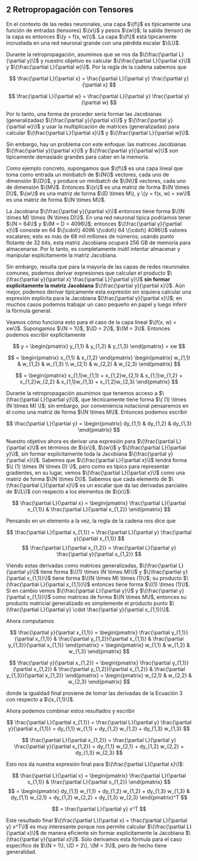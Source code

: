 ## 2 Retropropagación con Tensores

En el contexto de las redes neuronales, una capa $\(f\)$ es típicamente una función de entradas (tensores) $\(x\)$ y pesos $\(w\)$; la salida (tensor) de la capa es entonces $\(y = f(x, w)\)$. La capa $\(f\)$ está típicamente incrustada en una red neuronal grande con una pérdida escalar $\(L\)$.

Durante la retropropagación, asumimos que se nos da $\(\frac{\partial L}{\partial y}\)$ y nuestro objetivo es calcular $\(\frac{\partial L}{\partial x}\)$ y $\(\frac{\partial L}{\partial w}\)$. Por la regla de la cadena sabemos que

$$
\frac{\partial L}{\partial x} = \frac{\partial L}{\partial y} \frac{\partial y}{\partial x}
$$

$$
\frac{\partial L}{\partial w} = \frac{\partial L}{\partial y} \frac{\partial y}{\partial w}
$$

Por lo tanto, una forma de proceder sería formar las Jacobianas (generalizadas) $\(\frac{\partial y}{\partial x}\)$ y $\(\frac{\partial y}{\partial w}\)$ y usar la multiplicación de matrices (generalizadas) para calcular $\(\frac{\partial L}{\partial x}\)$ y $\(\frac{\partial L}{\partial w}\)$.

Sin embargo, hay un problema con este enfoque: las matrices Jacobianas $\(\frac{\partial y}{\partial x}\)$ y $\(\frac{\partial y}{\partial w}\)$ son típicamente demasiado grandes para caber en la memoria.

Como ejemplo concreto, supongamos que $\(f\)$ es una capa lineal que toma como entrada un minibatch de $\(N\)$ vectores, cada uno de dimensión $\(D\)$, y produce un minibatch de $\(N\)$ vectores, cada uno de dimensión $\(M\)$. Entonces $\(x\)$ es una matriz de forma $\(N \times D\)$, $\(w\)$ es una matriz de forma $\(D \times M\), y \(y = f(x, w) = xw\)$ es una matriz de forma $\(N \times M\)$.

La Jacobiana $\(\frac{\partial y}{\partial x}\)$ entonces tiene forma $\((N \times M) \times (N \times D)\)$. En una red neuronal típica podríamos tener $\(N = 64\)$ y $\(M = D = 4096\)$; entonces $\(\frac{\partial y}{\partial x}\)$ consiste en 64 $\(\cdot\) 4096 \(\cdot\) 64 \(\cdot\) 4096\)$ valores escalares; esto es más de 68 mil millones de números; usando punto flotante de 32 bits, esta matriz Jacobiana ocupará 256 GB de memoria para almacenarse. Por lo tanto, es completamente inútil intentar almacenar y manipular explícitamente la matriz Jacobiana.

Sin embargo, resulta que para la mayoría de las capas de redes neuronales comunes, podemos derivar expresiones que calculan el producto $\(\frac{\partial y}{\partial x} \frac{\partial L}{\partial y}\)$ **sin formar explícitamente la matriz Jacobiana** $\(\frac{\partial y}{\partial x}\)$. Aún mejor, podemos derivar típicamente esta expresión sin siquiera calcular una expresión explícita para la Jacobiana $(\frac{\partial y}{\partial x}\)$; en muchos casos podemos trabajar un caso pequeño en papel y luego inferir la fórmula general.

Veamos cómo funciona esto para el caso de la capa lineal $\(f(x, w) = xw\)$. Supongamos $\(N = 1\)$, $\(D = 2\)$, $\(M = 3\)$. Entonces podemos escribir explícitamente

$$
y = \begin{pmatrix} y_{1,1} & y_{1,2} & y_{1,3} \end{pmatrix} = xw
$$

$$
= \begin{pmatrix} x_{1,1} & x_{1,2} \end{pmatrix} \begin{pmatrix} w_{1,1} & w_{1,2} & w_{1,3} \\ w_{2,1} & w_{2,2} & w_{2,3} \end{pmatrix}
$$

$$
= \begin{pmatrix} x_{1,1}w_{1,1} + x_{1,2}w_{2,1} & x_{1,1}w_{1,2} + x_{1,2}w_{2,2} & x_{1,1}w_{1,3} + x_{1,2}w_{2,3} \end{pmatrix}
$$

Durante la retropropagación asumimos que tenemos acceso a $\(\frac{\partial L}{\partial y}\)$, que técnicamente tiene forma $\( (1) \times (N \times M) \)$; sin embargo, por conveniencia notacional pensaremos en él como una matriz de forma $\(N \times M\)$. Entonces podemos escribir

$$
\frac{\partial L}{\partial y} = \begin{pmatrix} dy_{1,1} & dy_{1,2} & dy_{1,3} \end{pmatrix}
$$

Nuestro objetivo ahora es derivar una expresión para $\(\frac{\partial L}{\partial x}\)$ en términos de $\(x\)$, $\(w\)$ y $\(\frac{\partial L}{\partial y}\)$, sin formar explícitamente toda la Jacobiana $\(\frac{\partial y}{\partial x}\)$. Sabemos que $\(\frac{\partial L}{\partial x}\)$ tendrá forma $\( (1) \times (N \times D) \)$, pero como es típico para representar gradientes, en su lugar, vemos $\(\frac{\partial L}{\partial x}\)$ como una matriz de forma $\(N \times D\)$. Sabemos que cada elemento de $\(\frac{\partial L}{\partial x}\)$ es un escalar que da las derivadas parciales de $\(L\)$ con respecto a los elementos de $\(x\)$:

$$
\frac{\partial L}{\partial x} = \begin{pmatrix} \frac{\partial L}{\partial x_{1,1}} & \frac{\partial L}{\partial x_{1,2}} \end{pmatrix}
$$

Pensando en un elemento a la vez, la regla de la cadena nos dice que

$$
\frac{\partial L}{\partial x_{1,1}} = \frac{\partial L}{\partial y} \frac{\partial y}{\partial x_{1,1}}
$$
$$
\frac{\partial L}{\partial x_{1,2}} = \frac{\partial L}{\partial y} \frac{\partial y}{\partial x_{1,2}}
$$

Viendo estas derivadas como matrices generalizadas, $\(\frac{\partial L}{\partial y}\)$ tiene forma $\((1) \times (N \times M)\)$ y $\(\frac{\partial y}{\partial x_{1,1}}\)$ tiene forma $\((N \times M) \times (1)\)$; su producto $\(\frac{\partial L}{\partial x_{1,1}}\)$ entonces tiene forma $\((1) \times (1)\)$. Si en cambio vemos $\(\frac{\partial L}{\partial y}\)$ y $\(\frac{\partial y}{\partial x_{1,1}}\)$ como matrices de forma $\(N \times M\)$, entonces su producto matricial generalizado es simplemente el producto punto $\(\frac{\partial L}{\partial y} \cdot \frac{\partial y}{\partial x_{1,1}}\)$.

Ahora computamos

$$
\frac{\partial y}{\partial x_{1,1}} = \begin{pmatrix} \frac{\partial y_{1,1}}{\partial x_{1,1}} & \frac{\partial y_{1,2}}{\partial x_{1,1}} & \frac{\partial y_{1,3}}{\partial x_{1,1}} \end{pmatrix} = \begin{pmatrix} w_{1,1} & w_{1,2} & w_{1,3} \end{pmatrix}
$$

$$
\frac{\partial y}{\partial x_{1,2}} = \begin{pmatrix} \frac{\partial y_{1,1}}{\partial x_{1,2}} & \frac{\partial y_{1,2}}{\partial x_{1,2}} & \frac{\partial y_{1,3}}{\partial x_{1,2}} \end{pmatrix} = \begin{pmatrix} w_{2,1} & w_{2,2} & w_{2,3} \end{pmatrix}
$$

donde la igualdad final proviene de tomar las derivadas de la Ecuación 3 con respecto a $\(x_{1,1}\)$.

Ahora podemos combinar estos resultados y escribir

$$
\frac{\partial L}{\partial x_{1,1}} = \frac{\partial L}{\partial y} \frac{\partial y}{\partial x_{1,1}} = dy_{1,1} w_{1,1} + dy_{1,2} w_{1,2} + dy_{1,3} w_{1,3}
$$

$$
\frac{\partial L}{\partial x_{1,2}} = \frac{\partial L}{\partial y} \frac{\partial y}{\partial x_{1,2}} = dy_{1,1} w_{2,1} + dy_{1,2} w_{2,2} + dy_{1,3} w_{2,3}
$$

Esto nos da nuestra expresión final para $\(\frac{\partial L}{\partial x}\)$:

$$
\frac{\partial L}{\partial x} = \begin{pmatrix} \frac{\partial L}{\partial x_{1,1}} & \frac{\partial L}{\partial x_{1,2}} \end{pmatrix}
$$
$$
= \begin{pmatrix} dy_{1,1} w_{1,1} + dy_{1,2} w_{1,2} + dy_{1,3} w_{1,3} & dy_{1,1} w_{2,1} + dy_{1,2} w_{2,2} + dy_{1,3} w_{2,3} \end{pmatrix}^T
$$

$$
= \frac{\partial L}{\partial y} x^T
$$

Este resultado final $\(\frac{\partial L}{\partial x} = \frac{\partial L}{\partial y} x^T\)$ es muy interesante porque nos permite calcular $\(\frac{\partial L}{\partial x}\)$ de manera eficiente sin formar explícitamente la Jacobiana $\(\frac{\partial y}{\partial x}\)$. Solo derivamos esta fórmula para el caso específico de $\(N = 1\), \(D = 2\), \(M = 3\)$, pero de hecho tiene generalidad.
